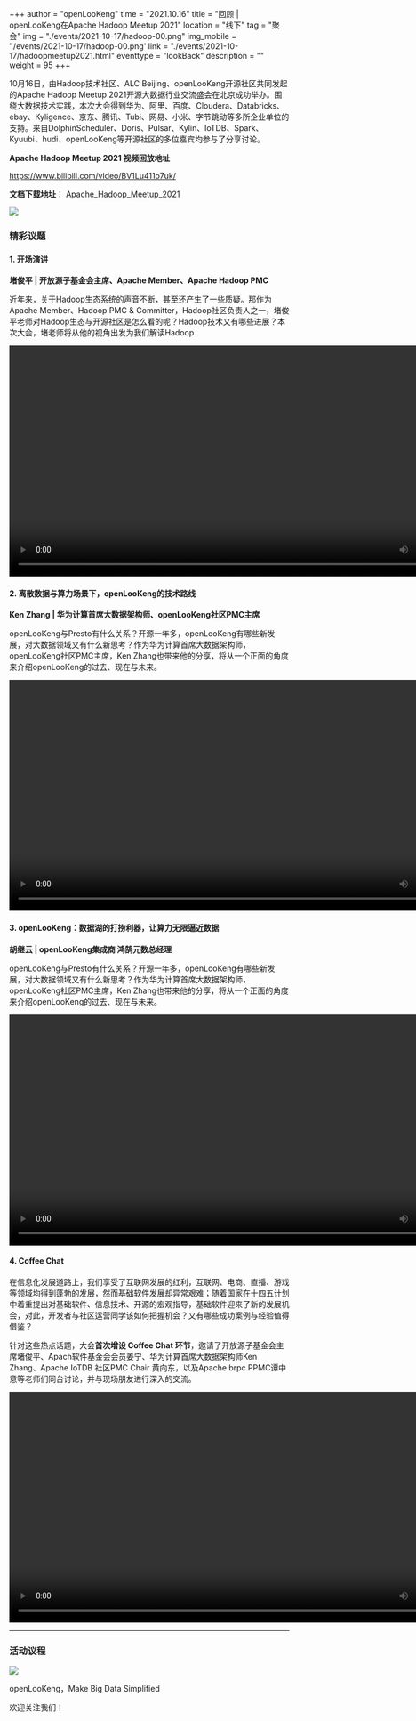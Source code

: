 ﻿+++
author = "openLooKeng"
time = "2021.10.16" 
title = "回顾 | openLooKeng在Apache Hadoop Meetup 2021"
location = "线下" 
tag = "聚会"
img = "./events/2021-10-17/hadoop-00.png" 
img_mobile = './events/2021-10-17/hadoop-00.png'
link = "./events/2021-10-17/hadoopmeetup2021.html"
eventtype = "lookBack"
description = ""
weight = 95
+++



10月16日，由Hadoop技术社区、ALC Beijing、openLooKeng开源社区共同发起的Apache Hadoop Meetup 2021开源大数据行业交流盛会在北京成功举办。围绕大数据技术实践，本次大会得到华为、阿里、百度、Cloudera、Databricks、ebay、Kyligence、京东、腾讯、Tubi、网易、小米、字节跳动等多所企业单位的支持。来自DolphinScheduler、Doris、Pulsar、Kylin、IoTDB、Spark、Kyuubi、hudi、openLooKeng等开源社区的多位嘉宾均参与了分享讨论。

**Apache Hadoop Meetup 2021 视频回放地址**

<https://www.bilibili.com/video/BV1Lu411o7uk/>

**文档下载地址**：
<a href="https://openlookeng-website.obs.ap-southeast-1.myhuaweicloud.com/Apache-Hadoop-Meetup-2021.zip" download>Apache_Hadoop_Meetup_2021</a>


<img src="/zh-cn/events/2021-10-17/hadoop_02.png" >


### 精彩议题

#### 1. 开场演讲

   **堵俊平 | 开放源子基金会主席、Apache Member、Apache Hadoop PMC**

   近年来，关于Hadoop生态系统的声音不断，甚至还产生了一些质疑。那作为Apache Member、Hadoop PMC & Committer，Hadoop社区负责人之一，堵俊平老师对Hadoop生态与开源社区是怎么看的呢？Hadoop技术又有哪些进展？本次大会，堵老师将从他的视角出发为我们解读Hadoop

<video class="video" width="830" controls>
    <source src="https://openlookeng-website.obs.ap-southeast-1.myhuaweicloud.com/hadoop01.mp4" type="video/mp4">
</video>

#### 2. 离散数据与算力场景下，openLooKeng的技术路线

   **Ken Zhang | 华为计算首席大数据架构师、openLooKeng社区PMC主席**

   openLooKeng与Presto有什么关系？开源一年多，openLooKeng有哪些新发展，对大数据领域又有什么新思考？作为华为计算首席大数据架构师，openLooKeng社区PMC主席，Ken Zhang也带来他的分享，将从一个正面的角度来介绍openLooKeng的过去、现在与未来。

<video class="video" width="830" controls>
    <source src="https://openlookeng-website.obs.ap-southeast-1.myhuaweicloud.com/hadoop02.mp4" type="video/mp4">
</video>


#### 3. openLooKeng：数据湖的打捞利器，让算力无限逼近数据

   **胡继云 | openLooKeng集成商 鸿鹄元数总经理**

   openLooKeng与Presto有什么关系？开源一年多，openLooKeng有哪些新发展，对大数据领域又有什么新思考？作为华为计算首席大数据架构师，openLooKeng社区PMC主席，Ken Zhang也带来他的分享，将从一个正面的角度来介绍openLooKeng的过去、现在与未来。

<video class="video" width="830" controls>
    <source src="https://openlookeng-website.obs.ap-southeast-1.myhuaweicloud.com/hadoop04.mp4" type="video/mp4">
</video>

#### 4. Coffee Chat

 在信息化发展道路上，我们享受了互联网发展的红利，互联网、电商、直播、游戏等领域均得到蓬勃的发展，然而基础软件发展却异常艰难；随着国家在十四五计划中着重提出对基础软件、信息技术、开源的宏观指导，基础软件迎来了新的发展机会，对此，开发者与社区运营同学该如何把握机会？又有哪些成功案例与经验值得借鉴？
 
 针对这些热点话题，大会**首次增设 Coffee Chat 环节**，邀请了开放源子基金会主席堵俊平、Apach软件基金会会员姜宁、华为计算首席大数据架构师Ken Zhang、Apache IoTDB 社区PMC Chair 黄向东，以及Apache brpc PPMC谭中意等老师们同台讨论，并与现场朋友进行深入的交流。

<video class="video" width="830" controls>
    <source src="https://openlookeng-website.obs.ap-southeast-1.myhuaweicloud.com/hadoop03.mp4" type="video/mp4">
</video>

---

### 活动议程

<img src="/zh-cn/events/2021-10-17/hadoop02.png" >

openLooKeng，Make Big Data Simplified

欢迎关注我们！